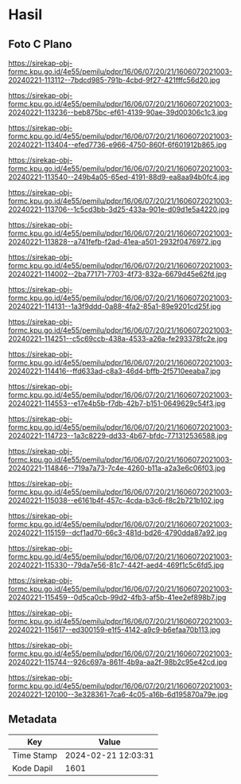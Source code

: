 # Hasil

## Foto C Plano

https://sirekap-obj-formc.kpu.go.id/4e55/pemilu/pdpr/16/06/07/20/21/1606072021003-20240221-113112--7bdcd985-791b-4cbd-9f27-421fffc56d20.jpg

https://sirekap-obj-formc.kpu.go.id/4e55/pemilu/pdpr/16/06/07/20/21/1606072021003-20240221-113236--beb875bc-ef61-4139-90ae-39d00306c1c3.jpg

https://sirekap-obj-formc.kpu.go.id/4e55/pemilu/pdpr/16/06/07/20/21/1606072021003-20240221-113404--efed7736-e966-4750-860f-6f601912b865.jpg

https://sirekap-obj-formc.kpu.go.id/4e55/pemilu/pdpr/16/06/07/20/21/1606072021003-20240221-113540--249b4a05-65ed-4191-88d9-ea8aa94b0fc4.jpg

https://sirekap-obj-formc.kpu.go.id/4e55/pemilu/pdpr/16/06/07/20/21/1606072021003-20240221-113706--1c5cd3bb-3d25-433a-901e-d09d1e5a4220.jpg

https://sirekap-obj-formc.kpu.go.id/4e55/pemilu/pdpr/16/06/07/20/21/1606072021003-20240221-113828--a741fefb-f2ad-41ea-a501-2932f0476972.jpg

https://sirekap-obj-formc.kpu.go.id/4e55/pemilu/pdpr/16/06/07/20/21/1606072021003-20240221-114002--2ba77171-7703-4f73-832a-6679d45e62fd.jpg

https://sirekap-obj-formc.kpu.go.id/4e55/pemilu/pdpr/16/06/07/20/21/1606072021003-20240221-114131--1a3f9ddd-0a88-4fa2-85a1-89e9201cd25f.jpg

https://sirekap-obj-formc.kpu.go.id/4e55/pemilu/pdpr/16/06/07/20/21/1606072021003-20240221-114251--c5c69ccb-438a-4533-a26a-fe293378fc2e.jpg

https://sirekap-obj-formc.kpu.go.id/4e55/pemilu/pdpr/16/06/07/20/21/1606072021003-20240221-114416--ffd633ad-c8a3-46d4-bffb-2f5710eeaba7.jpg

https://sirekap-obj-formc.kpu.go.id/4e55/pemilu/pdpr/16/06/07/20/21/1606072021003-20240221-114553--e17e4b5b-f7db-42b7-b151-0649629c54f3.jpg

https://sirekap-obj-formc.kpu.go.id/4e55/pemilu/pdpr/16/06/07/20/21/1606072021003-20240221-114723--1a3c8229-dd33-4b67-bfdc-771312536588.jpg

https://sirekap-obj-formc.kpu.go.id/4e55/pemilu/pdpr/16/06/07/20/21/1606072021003-20240221-114846--719a7a73-7c4e-4260-b11a-a2a3e6c06f03.jpg

https://sirekap-obj-formc.kpu.go.id/4e55/pemilu/pdpr/16/06/07/20/21/1606072021003-20240221-115038--e6161b4f-457c-4cda-b3c6-f8c2b721b102.jpg

https://sirekap-obj-formc.kpu.go.id/4e55/pemilu/pdpr/16/06/07/20/21/1606072021003-20240221-115159--dcf1ad70-66c3-481d-bd26-4790dda87a92.jpg

https://sirekap-obj-formc.kpu.go.id/4e55/pemilu/pdpr/16/06/07/20/21/1606072021003-20240221-115330--79da7e56-81c7-442f-aed4-469f1c5c6fd5.jpg

https://sirekap-obj-formc.kpu.go.id/4e55/pemilu/pdpr/16/06/07/20/21/1606072021003-20240221-115459--0d5ca0cb-99d2-4fb3-af5b-41ee2ef898b7.jpg

https://sirekap-obj-formc.kpu.go.id/4e55/pemilu/pdpr/16/06/07/20/21/1606072021003-20240221-115617--ed300159-e1f5-4142-a9c9-b6efaa70b113.jpg

https://sirekap-obj-formc.kpu.go.id/4e55/pemilu/pdpr/16/06/07/20/21/1606072021003-20240221-115744--926c697a-861f-4b9a-aa2f-98b2c95e42cd.jpg

https://sirekap-obj-formc.kpu.go.id/4e55/pemilu/pdpr/16/06/07/20/21/1606072021003-20240221-120100--3e328361-7ca6-4c05-a16b-6d195870a79e.jpg


## Metadata

| Key        | Value               |
| ---------- | ------------------- |
| Time Stamp | 2024-02-21 12:03:31 |
| Kode Dapil | 1601                |



